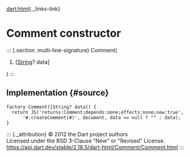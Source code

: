 [dart:html](../../dart-html/dart-html-library){._links-link}

Comment constructor
===================

::: {.section .multi-line-signature}
Comment(

1.  \[[String](../../dart-core/string-class)? data\]

)
:::

Implementation {#source}
--------------

``` {.language-dart data-language="dart"}
factory Comment([String? data]) {
  return JS('returns:Comment;depends:none;effects:none;new:true',
      '#.createComment(#)', document, data == null ? "" : data);
}
```

::: {._attribution}
© 2012 the Dart project authors\
Licensed under the BSD 3-Clause \"New\" or \"Revised\" License.\
<https://api.dart.dev/stable/2.18.5/dart-html/Comment/Comment.html>
:::
